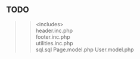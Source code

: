 ## TODO ##

>>	 \<includes\>\
>>		header.inc.php\
>>		footer.inc.php\
>>		utilities.inc.php\
	<misc>
>>		sql.sql
	<models>
>>		Page.model.php
>>		User.model.php
	<template>
>>		<startbootstrap>
	<views>
>>		add_page.view.php
>>		archive.view.php
>>		edit_page.view.php
>>		delete_page.view.php
>>		read_page.view.php
>>		user_login.view.php
>>		user_logout.view.php
>>		user_register.view.php
	.gitignore
	.todo.md
	add_page.php
	archive.php
	edit_page.php
	delete_page.php
	read_page.php
	user_login.php
	user_logout.php
	user_register.php

TODO: 

1. <del>make sure dir browsing is off</del>
2. make dir look like above
3. <del>add sql.sql to .gitignore</del>
4. <del>try PDOException in edit_page.php</del>
5. <del>add ':' to the array token in edit_page.php</del>
6. <del>add .todo.md with all of this info</del>
7. <del>remove utilities.inc.php from all commits
	<https://git-scm.com/book/en/v2/Git-Tools-Rewriting-History#Changing-Multiple-Commit-Messages></del>
8. clean up all git repos
9. remove non-essential depends from <startbootstrap>
10. look at the Unity3D cert overview pdf for styling 
	<https://certification.unity.com/themes/certification/docs/exam-objectives/certified-programmer/UCP_Exam_Objectives_ENG.pdf>
11. add comments
12. add registration page
13. seo friendly urls and routing
14. re-write with static implementation of PDO?
15. __fix add_page view__

